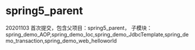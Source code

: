 # spring5_parent
20201103 首次提交，包含父项目：spring5_parent，
子模块：spring_demo_AOP,spring_demo_Ioc,spring_demo_JdbcTemplate,spring_demo_transaction,spring_demo_web_helloworld
